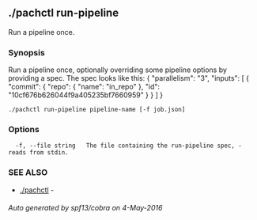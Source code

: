 ## ./pachctl run-pipeline

Run a pipeline once.

### Synopsis


Run a pipeline once, optionally overriding some pipeline options by providing a spec.  The spec looks like this:
{
  "parallelism": "3",
  "inputs": [
    {
      "commit": {
        "repo": {
          "name": "in_repo"
        },
        "id": "10cf676b626044f9a405235bf7660959"
      }
    }
  ]
}

```
./pachctl run-pipeline pipeline-name [-f job.json]
```

### Options

```
  -f, --file string   The file containing the run-pipeline spec, - reads from stdin.
```

### SEE ALSO
* [./pachctl](./pachctl.md)	 - 

###### Auto generated by spf13/cobra on 4-May-2016

